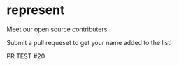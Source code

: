# represent

Meet our open source contributers

Submit a pull requeset to get your name added to the list!

PR TEST #20
